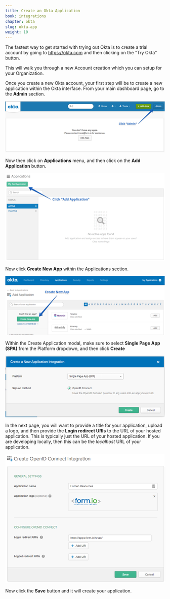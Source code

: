 ```yaml
---
title: Create an Okta Application
book: integrations
chapter: okta
slug: okta-app
weight: 10
---
```

The fastest way to get started with trying out Okta is to create a trial account by going to https://okta.com and then clicking on the "Try Okta" button.

This will walk you through a new Account creation which you can setup for your Organization.

Once you create a new Okta account, your first step will be to create a new application within the Okta interface. From
your main dashboard page, go to the **Admin** section.

![](/assets/img/integrations/okta/okta-admin-button.png)

Now then click on **Applications** menu, and then click on the **Add Application** button.

![](/assets/img/integrations/okta/add-application.png)

Now click **Create New App** within the Applications section.

![](/assets/img/integrations/okta/okta-create-new-app.png)

Within the Create Application modal, make sure to select **Single Page App (SPA)** from the Platform dropdown, and then click **Create**

![](/assets/img/integrations/okta/create-spa-app.png)

In the next page, you will want to provide a title for your application, upload a logo, and then provide the **Login redirect URIs** to the URL of your hosted application. This is typically just the URL of your hosted application. If you are developing locally, then this can be the *localhost* URL of your application.

![](/assets/img/integrations/okta/app-general-settings.png)

Now click the **Save** button and it will create your application. 

